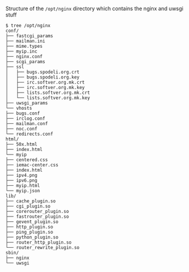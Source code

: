 Structure of the `/opt/nginx` directory which contains the nginx and uwsgi stuff

    $ tree /opt/nginx
    conf/
    ├── fastcgi_params
    ├── mailman.ini
    ├── mime.types
    ├── myip.inc
    ├── nginx.conf
    ├── scgi_params
    ├── ssl
    │   ├── bugs.spodeli.org.crt
    │   ├── bugs.spodeli.org.key
    │   ├── irc.softver.org.mk.crt
    │   ├── irc.softver.org.mk.key
    │   ├── lists.softver.org.mk.crt
    │   └── lists.softver.org.mk.key
    ├── uwsgi_params
    └── vhosts
    ├── bugs.conf
    ├── irclog.conf
    ├── mailman.conf
    ├── noc.conf
    └── redirects.conf
    html/
    ├── 50x.html
    ├── index.html
    └── myip
    ├── centered.css
    ├── iemac-center.css
    ├── index.html
    ├── ipv4.png
    ├── ipv6.png
    ├── myip.html
    └── myip.json
    lib/
    ├── cache_plugin.so
    ├── cgi_plugin.so
    ├── corerouter_plugin.so
    ├── fastrouter_plugin.so
    ├── gevent_plugin.so
    ├── http_plugin.so
    ├── ping_plugin.so
    ├── python_plugin.so
    ├── router_http_plugin.so
    └── router_rewrite_plugin.so
    sbin/
    ├── nginx
    └── uwsgi
